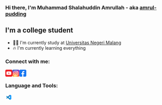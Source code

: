 ### Hi there, I'm Muhammad Shalahuddin Amrullah - aka [amrul-pudding][website]

## I'm a college student
- 👨‍🎓 I'm currently study at [Universitas Negeri Malang][webuniv]
- 🔥 I'm currently learning everything

### Connect with me:
[<img align="left" alt="amrul-pudding" width="22px" src="https://raw.githubusercontent.com/edent/SuperTinyIcons/master/images/svg/youtube.svg" />][youtube]
[<img align="left" alt="amrul-pudding" width="22px" src="https://raw.githubusercontent.com/edent/SuperTinyIcons/master/images/svg/instagram.svg" />][instagram]
[<img align="left" alt="amrul-pudding" width="22px" src="https://raw.githubusercontent.com/edent/SuperTinyIcons/master/images/svg/facebook.svg" />][facebook]

<br />

### Language and Tools:
[<img align="left" alt="amrul-pudding" width="22px" src="https://raw.githubusercontent.com/edent/SuperTinyIcons/master/images/svg/visualstudiocode.svg" />][visual studio code]

[website]: https://amrul-pudding.github.io/
[facebook]: https://web.facebook.com/kocheng.atknight
[instagram]: https://www.instagram.com/pudding_at_5pm/
[webuniv]: https://web.facebook.com/kocheng.atknight
[youtube]: https://www.youtube.com/channel/UCrZPSPaosi_BCStWEbHuXCg
[visual studio code]: https://code.visualstudio.com/
